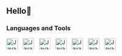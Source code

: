 ## Hello👋

### Languages and Tools
<img src="https://cdn.jsdelivr.net/gh/devicons/devicon@latest/icons/python/python-original.svg" align="left" alt="Java" width="30px" style="padding-right: 10px;"/>
<img src="https://cdn.jsdelivr.net/gh/devicons/devicon@latest/icons/javascript/javascript-original.svg" align="left" alt="Java" width="30px" style="padding-right: 10px;"/>
<img src="https://cdn.jsdelivr.net/gh/devicons/devicon@latest/icons/blazor/blazor-original.svg" align="left" alt="Java" width="30px" style="padding-right: 10px;"/>
<img src="https://cdn.jsdelivr.net/gh/devicons/devicon@latest/icons/php/php-original.svg" align="left" alt="Java" width="30px" style="padding-right: 10px;"/>
<img src="https://cdn.jsdelivr.net/gh/devicons/devicon@latest/icons/css3/css3-original.svg" align="left" alt="Java" width="30px" style="padding-right: 10px;"/>
<img src="https://cdn.jsdelivr.net/gh/devicons/devicon@latest/icons/html5/html5-original.svg" align="left" alt="Java" width="30px" style="padding-right: 10px;"/>
<img src="https://cdn.jsdelivr.net/gh/devicons/devicon@latest/icons/csharp/csharp-original.svg" align="left" alt="Java" width="30px" style="padding-right: 10px;"/>


